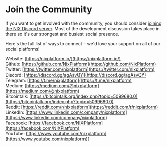 # Join the Community

If you want to get involved with the community, you should consider [joining the NIX Discord server](https://discord.gg/HGuvDTW). Most of the development discussion takes place in there so it's our strongest and busiest social presence.

Here's the full list of ways to connect - we'd love your support on all of our social platforms!

 Website: [https://nixplatform.io/](https://nixplatform.io/)  
 Github: [https://github.com/NixPlatform](https://github.com/NixPlatform)  
 Twitter: [https://twitter.com/nixplatform](https://twitter.com/nixplatform)  
 Discord: [https://discord.gg/agAsvQY](https://discord.gg/agAsvQY)  
 Telegram: [https://t.me/nixplatform](https://t.me/nixplatform)  
 Medium: [https://medium.com/@nixplatform](https://medium.com/@nixplatform)  
 Bitcointalk: [https://bitcointalk.org/index.php?topic=5099680.0](https://bitcointalk.org/index.php?topic=5099680.0)  
 Reddit: [https://reddit.com/r/nixplatform](https://reddit.com/r/nixplatform)  
 LinkedIn: [https://www.linkedin.com/company/nixplatform](https://www.linkedin.com/company/nixplatform)  
 Facebook: [https://facebook.com/NIXPlatform](https://facebook.com/NIXPlatform)  
 YouTube: [https://www.youtube.com/nixplatform](https://www.youtube.com/nixplatform)[  
](https://www.youtube.com/channel/UC2fYXKICkGu1DSAd2mDDwYw/videos)  
  




  


